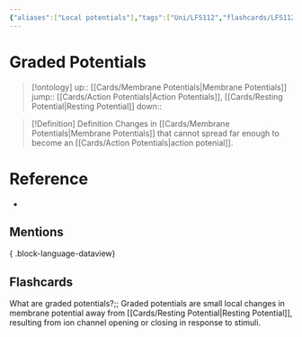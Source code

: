 ```yaml
---
{"aliases":["Local potentials"],"tags":["Uni/LFS112","flashcards/LFS112"],"dg-publish":true,"permalink":"/cards/graded-potentials/","dgPassFrontmatter":true}
---
```


# Graded Potentials

> [!ontology]
> up:: [[Cards/Membrane Potentials\|Membrane Potentials]]
> jump:: [[Cards/Action Potentials\|Action Potentials]], [[Cards/Resting Potential\|Resting Potential]]
> down:: 

> [!Definition] Definition
> Changes in [[Cards/Membrane Potentials\|Membrane Potentials]] that cannot spread far enough to become an [[Cards/Action Potentials\|action potenial]].

# Reference
- 

## Mentions

{ .block-language-dataview}

## Flashcards

What are graded potentials?;; Graded potentials are small local changes in membrane potential away from [[Cards/Resting Potential\|Resting Potential]], resulting from ion channel opening or closing in response to stimuli.
<!--SR:!2023-10-24,9,170-->